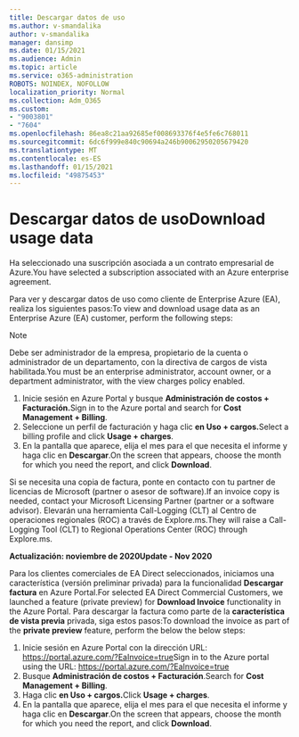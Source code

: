 ```yaml
---
title: Descargar datos de uso
ms.author: v-smandalika
author: v-smandalika
manager: dansimp
ms.date: 01/15/2021
ms.audience: Admin
ms.topic: article
ms.service: o365-administration
ROBOTS: NOINDEX, NOFOLLOW
localization_priority: Normal
ms.collection: Adm_O365
ms.custom:
- "9003801"
- "7604"
ms.openlocfilehash: 86ea8c21aa92685ef008693376f4e5fe6c768011
ms.sourcegitcommit: 6dc6f999e840c90694a246b90062950205679420
ms.translationtype: MT
ms.contentlocale: es-ES
ms.lasthandoff: 01/15/2021
ms.locfileid: "49875453"
---
```

# <a name="download-usage-data"></a><span data-ttu-id="e1c80-102">Descargar datos de uso</span><span class="sxs-lookup"><span data-stu-id="e1c80-102">Download usage data</span></span>

<span data-ttu-id="e1c80-103">Ha seleccionado una suscripción asociada a un contrato empresarial de Azure.</span><span class="sxs-lookup"><span data-stu-id="e1c80-103">You have selected a subscription associated with an Azure enterprise agreement.</span></span>

<span data-ttu-id="e1c80-104">Para ver y descargar datos de uso como cliente de Enterprise Azure (EA), realiza los siguientes pasos:</span><span class="sxs-lookup"><span data-stu-id="e1c80-104">To view and download usage data as an Enterprise Azure (EA) customer, perform the following steps:</span></span>

> [!NOTE]
> <span data-ttu-id="e1c80-105">Debe ser administrador de la empresa, propietario de la cuenta o administrador de un departamento, con la directiva de cargos de vista habilitada.</span><span class="sxs-lookup"><span data-stu-id="e1c80-105">You must be an enterprise administrator, account owner, or a department administrator, with the view charges policy enabled.</span></span> 

1. <span data-ttu-id="e1c80-106">Inicie sesión en Azure Portal y busque **Administración de costos + Facturación.**</span><span class="sxs-lookup"><span data-stu-id="e1c80-106">Sign in to the Azure portal and search for **Cost Management + Billing**.</span></span>
2. <span data-ttu-id="e1c80-107">Seleccione un perfil de facturación y haga clic **en Uso + cargos.**</span><span class="sxs-lookup"><span data-stu-id="e1c80-107">Select a billing profile and click **Usage + charges**.</span></span>
3. <span data-ttu-id="e1c80-108">En la pantalla que aparece, elija el mes para el que necesita el informe y haga clic en **Descargar**.</span><span class="sxs-lookup"><span data-stu-id="e1c80-108">On the screen that appears, choose the month for which you need the report, and click **Download**.</span></span>

<span data-ttu-id="e1c80-109">Si se necesita una copia de factura, ponte en contacto con tu partner de licencias de Microsoft (partner o asesor de software).</span><span class="sxs-lookup"><span data-stu-id="e1c80-109">If an invoice copy is needed, contact your Microsoft Licensing Partner (partner or a software advisor).</span></span> <span data-ttu-id="e1c80-110">Elevarán una herramienta Call-Logging (CLT) al Centro de operaciones regionales (ROC) a través de Explore.ms.</span><span class="sxs-lookup"><span data-stu-id="e1c80-110">They will raise a Call-Logging Tool (CLT) to Regional Operations Center (ROC) through Explore.ms.</span></span>

<span data-ttu-id="e1c80-111">**Actualización: noviembre de 2020**</span><span class="sxs-lookup"><span data-stu-id="e1c80-111">**Update - Nov 2020**</span></span>

<span data-ttu-id="e1c80-112">Para los clientes comerciales de EA Direct seleccionados, iniciamos una característica (versión preliminar privada) para la funcionalidad **Descargar factura** en Azure Portal.</span><span class="sxs-lookup"><span data-stu-id="e1c80-112">For selected EA Direct Commercial Customers, we launched a feature (private preview) for **Download Invoice** functionality in the Azure Portal.</span></span> <span data-ttu-id="e1c80-113">Para descargar la factura como parte de la **característica de vista previa** privada, siga estos pasos:</span><span class="sxs-lookup"><span data-stu-id="e1c80-113">To download the invoice as part of the **private preview** feature, perform the below the below steps:</span></span>

1. <span data-ttu-id="e1c80-114">Inicie sesión en Azure Portal con la dirección URL: https://portal.azure.com/?EaInvoice=true</span><span class="sxs-lookup"><span data-stu-id="e1c80-114">Sign in to the Azure portal using the URL: https://portal.azure.com/?EaInvoice=true</span></span> 
2. <span data-ttu-id="e1c80-115">Busque **Administración de costos + Facturación**.</span><span class="sxs-lookup"><span data-stu-id="e1c80-115">Search for **Cost Management + Billing**.</span></span> 
3. <span data-ttu-id="e1c80-116">Haga clic **en Uso + cargos.**</span><span class="sxs-lookup"><span data-stu-id="e1c80-116">Click **Usage + charges**.</span></span> 
4. <span data-ttu-id="e1c80-117">En la pantalla que aparece, elija el mes para el que necesita el informe y haga clic en **Descargar**.</span><span class="sxs-lookup"><span data-stu-id="e1c80-117">On the screen that appears, choose the month for which you need the report, and click **Download**.</span></span>